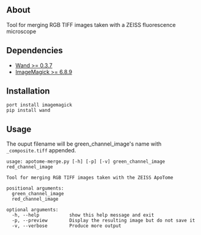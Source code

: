 ## About

Tool for merging RGB TIFF images taken with a ZEISS fluorescence microscope

## Dependencies

  * [Wand >= 0.3.7](http://docs.wand-py.org)
  * [ImageMagick >= 6.8.9](http://www.imagemagick.org)

## Installation

```
port install imagemagick
pip install wand
```

## Usage
The ouput filename will be green_channel_image's name with `_composite.tiff` appended.

```
usage: apotome-merge.py [-h] [-p] [-v] green_channel_image red_channel_image

Tool for merging RGB TIFF images taken with the ZEISS ApoTome

positional arguments:
  green_channel_image
  red_channel_image

optional arguments:
  -h, --help           show this help message and exit
  -p, --preview        Display the resulting image but do not save it
  -v, --verbose        Produce more output
```
